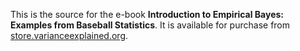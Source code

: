 This is the source for the e-book **Introduction to Empirical Bayes: Examples from Baseball Statistics**. It is available for purchase from [store.varianceexplained.org](store.varianceexplained.org).
